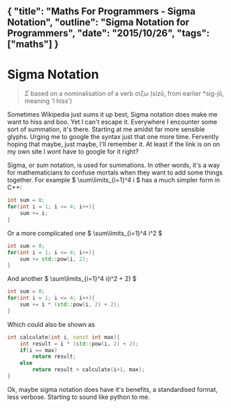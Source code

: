 {
    "title": "Maths For Programmers - Sigma Notation",
    "outline": "Sigma Notation for Programmers",
    "date": "2015/10/26",
    "tags": ["maths"]
}
---

# Sigma Notation

> $\Sigma$ based on a nominalisation of a verb σίζω (sízō, from earlier *sig-jō, meaning 'I hiss')

Sometimes Wikipedia just sums it up best, Sigma notation does make me want to hiss and boo. Yet I can't escape it. Everywhere I encounter some sort of summation, it's there. Starting at me amidst far more sensible glyphs. Urging me to google the syntax just that one more time. Fervently hoping that maybe, just maybe, I'll remember it. At least if the link is on on my own site I wont have to google for it right?


Sigma, or sum notation, is used for summations. In other words, it's a way for mathematicians to confuse mortals when they want to add some things together. For example $ \sum\limits_{i=1}^4 i $ has a much simpler form in C++:

```cpp
int sum = 0;
for(int i = 1; i <= 4; i++){
    sum += i;
}
```

Or a more complicated one $ \sum\limits_{i=1}^4 i^2 $

```cpp
int sum = 0;
for(int i = 1; i <= 4; i++){
    sum += std::pow(i, 2);
}
```

And another $ \sum\limits_{i=1}^4 i(i^2 + 2) $

```cpp
int sum = 0;
for(int i = 1; i <= 4; i++){
    sum += i * (std::pow(i, 2) + 2);
}
```

Which could also be shown as

```cpp
int calculate(int i, const int max){
    int result = i * (std::pow(i, 2) + 2);
    if(i == max)
        return result;
    else
        return result + calculate(i+1, max);
}
```

Ok, maybe sigma notation does have it's benefits, a standardised format, less verbose. Starting to sound like python to me.
